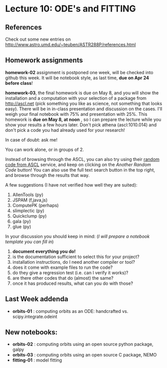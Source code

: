 Lecture 10: ODE's and FITTING
=============================

## References

Check out some new entries on http://www.astro.umd.edu/~teuben/ASTR288P/references.html

## Homework assignments

**homework-02** assignment is postponed one week, will be checked into github this week.
It will be notebook style, as last time, **due on Apr 24 before class**!

**homework-03**, the final homework is due on May 8, and you will show the installation
and a computation with your selection of a package from
http://ascl.net (pick something you like as science, not something
that looks easy).  There will be in in-class presentation and
discussion on the cases. I'll weigh your final notebook with 75% and presentation
with 25%. This homework is **due on May 8, at noon** ,
so I can prepare the lecture while you show your results a few hours later.
Don't pick athena (ascl:1010.014) and don't pick a code you had
already used for your research!

In case of doubt: ask me!

You can work alone, or in groups of 2.

Instead of browsing through the ASCL, you can also try using their [random code from ASCL](http://ascl.net/code/random) service,
and keep on clicking on the *Another Random Code* button!  You can also use the full text search button in the top right, and
browse through the results that way.

A few suggestions (I have not verified how well they are suited):
1. AllenTools (py)
2. JSPAM (f,java,js)
3. ComputePK (perhaps)
4. slimplectic (py)
5. Quickclump (py)
6. gala (py)
7. glue (py)

In your discussion you should keep in mind: (*I will prepare a notebook template you can fill in*)
1. **document everything you do!**
1. is the documentation sufficient to select this for your project?
1. installation instructions, do I need another compiler or tool?
1. does it come with example files to run the code?
1. do they give a regression test (i.e. can I verify it works)?
1. are there other codes that do (almost) the same?
1. once it has produced results, what can you do with those?

## Last Week addenda

* **orbits-01** : computing orbits as an ODE: handcrafted vs. scipy.integrate.odeint

## New notebooks:


* **orbits-02** : computing orbits using an open source python package, galpy
* **orbits-03** : computing orbits using an open source C package, NEMO
* **fitting-01** : model fitting
